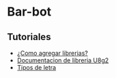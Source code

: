 # Bar-bot


## Tutoriales
- [¿Como agregar librerias?](https://www.youtube.com/watch?v=sDczUDt8ieo)
- [Documentacion de libreria U8g2](https://github.com/olikraus/u8g2/wiki/u8g2reference#drawstr)
- [Tipos de letra](https://github.com/olikraus/u8g2/wiki/fntlist8)